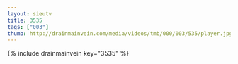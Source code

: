 ```yaml
--- 
layout: sieutv
title: 3535
tags: ["003"]
thumb: http://drainmainvein.com/media/videos/tmb/000/003/535/player.jpg
---
```

{% include drainmainvein key="3535" %} 

